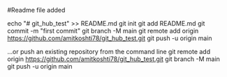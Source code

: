 #Readme file added

echo "# git_hub_test" >> README.md
git init
git add README.md
git commit -m "first commit"
git branch -M main
git remote add origin https://github.com/amitkoshti78/git_hub_test.git
git push -u origin main

…or push an existing repository from the command line
git remote add origin https://github.com/amitkoshti78/git_hub_test.git
git branch -M main
git push -u origin main